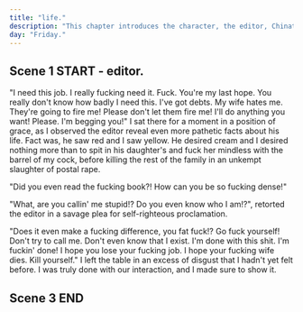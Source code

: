 ```yaml
---
title: "life."
description: "This chapter introduces the character, the editor, Chinatown, a Chinese Restaurant, as well as their conclusion."
day: "Friday."
---
```


## Scene 1 START - editor.
<!--
### Opening Monologue

Welcome to life. A rancid fascination of all things particular. An overwhelming sense of asymptotic reference. America's rag-doll daddy of putty intentions, spluttered vicious into the cultural misappropriation you witness before your very eyes. This is where all stories begin, end and...

### Editor Introduction

"Truly fantastic", announces the editor from across the room, as he swivels in his chair towards my general direction. Hesitant in a gleam of cheap cologne and uncompromising flattery; mouth struck brazen in a dyslexic haze of powdered aspartame and lopsided cheese squares. Taint within the star-mangled biscuits adjourned thin across the maltodextrin fabric of his crumb-infused sweater. Inconspicuously store-bought, we presume, for our excited listeners at home. For he was the mindless operator who would introduce himself as my only lifeline into the world of publishing, and I was the pathetic liar who intended to milk his acquaintance for all it was worth. Milk. Acquaintance. He licks his lips with a sickening kvetch. Botch n' bauble. Sordidly numb. My eyes quiver with a hopeless anticipation, outward upon the defective commentary I'd come to endure over the past hour and a half. Words. Folly. Words. Much like observing a child attempt to hang itself lyrically with the stock of a gun, perhaps it'd be quicker if I'd just shot him instead.

### Editor Bluffs

"I really, really liked what you did there. I thought it was simply fantastic! The imagery. The sex appeal. I could definitely fuck that, if you know what I mean."

Dawdled frantic onto a notepad fit suitably for a 90s' Nickelodeon pre-teen, it was clear he had no idea what he was talking about. Hell, I wasn't even quite sure if he knew who I was. Perhaps this was the beginning of some laborious online prank, where I, the unwitting idiot, would be exposed as some part-time celebrity on a popular Japanese game show. A sure highlight in my floundering career as a writer, as the editor awaits his cue to run towards the hidden camera and shout "We got ya!" like a trained hyena on wheels. I mean, sure. I'd probably fuck it too. Me and my words dressed in mortal calamity. Blind in an unfortunate sexual encounter involving my last moments in an exploding orgasm, and a terribly shy lackey with a syllable for a grin.

### Describe Editor

I suppose it was the level of respect I garnered as an unknown assailant, possibly attached to his meaningless gestures delivered haphazardly like the illegitimate leader of an unknown guerrilla war. Che Guevara au lite. The raved lunatic of a ritual patriarchal circle-jerk. Head o' the New an' Improved Mickey Mouse Club. Accent dripped-thick in the ancient tar of a dead Italian laid-limp over his heartless sleeves, and into the repeating glares of purgatory. A cursory sanctuary for two-time real estate agents and doofus car salesmen, as they wholesomely gather around the poor in thy blessed ceremony of devout enumeration. Ultimately, the editor was a man propped n' reassured by the might n' glory of a three-hour Tony Robbins' lecture, once witnessed in full three-minute summary. And although he was a puppet, something which even his own attention could not avert. His eyes were in a constant state of cantankerous flicker, presumably basked in a level of self-gratification not last seen since the Holy Roman Empire.

### Describe Character

Then across the border, sitting awkwardly by the wayside behind a facade of U.N. sponsored barbed-wire, enclosed within the prevailing attitudes showering its vindictive tempest and echoing dialogues of sparkling doubt and lacklustre fashion, was me. An unruly clash against the unsettling intentions revealing themselves in the faint colonies of pop-sweat rippling scarce throughout the bovine arcade of my skin. Revolting. Glorious. I couldn't have been more uncomfortable, nor under-represented in this fraudulent battering of intellectual deceit, but I assured myself that everything would be okay as long as I continued to embrace the sodomy, in full. Thankfully, Aristotle was blasphemous.

"You know, have you ever considered writing this, uh, material into a book? I think it would make for fascinating reading."

"Well yeah, that's basically why I'm here. To get my book published," sat an audaciously sad man preoccupied firmly in this very chair. Helplessly situated in an uncaught mire of time, conveniently puzzled at the present-day theatrics of this man's somewhat infectious outreach.

### Character Discontent

Then soon, an entire lifetime of small talk and faux pleasantry would transpire in my head, capturing me in arrival at Dante's fuck-pen of ill-conceived trickery. Curtaillious damnation. The plague of a thousand deaths. And in the wisp that followed from the agonising sylph of the editor's dreaded words, bore the demons of rheumy and their defiled angels of necrophilic intent. Pinning me down upon the pewter of the hardwood floors below, nailing my jaw into the rhymes of the deep oblivion churning me south. south. south. It was obvious at this point that I'd completely tuned out of whatever muffled point he was attempting to express, although I imagine it involved fucking some other aspect of my work, akin to our misaligned rivalry which had now officially expired without a licence to care. Ultimately, he wanted to see himself in everything, and I simply wanted to be acknowledged, loved and possibly adored like a house cat on trial; possibly for dragging a dead creature into the living room during the heated quarter-finals of an end-of-season football match.

### Character Describes Editor

I decided to reach for the mug o' water conveniently placed next to the picture of a scantily-dressed child. Tight cheerleader's seduce. Pink moose knuckle. Presumably reared to have the words "Daddy's girl" tattooed onto her forehead before being fucked in front of a live camera-crew and eager internet audience of millions. And as the lukewarm liquid of the polystyrene cup trickled down my throat and into the depths of my hunch, even my basic bodily fluids could sense the paltry catalogue of this poor man's attempt at azure. Within the space of a few hours, he had evolved into the middle-aged caricature of a homeless veteran; avidly deep-throating his prized roadkill for the thrill of the violence. The refulgence of his deadbeat practice. The falter of his mind; that filament of gore which doth shone bright upon the piercing tenement of his frail enthusiasm. Undoubtedly, I was being played the fool as I forced myself to exhale deep into my lungs, in an attempt to bring my smile into a full, unmatched forte.

### Editor hungry

"It's fast approaching twelve and I'd absolutely kill for a bite. You like Chinese? You're Chinese, right? I mean, you just have that slight gook look to you. No offense, cutter." Sure. I couldn't possibly have been offended by the blatant racism of your remark. In fact, nothing could possibly have offend me more than the pantomime presence of your existence, you unadultered sack of shit. I've scraped less-abrasive gunk from the self-mutilated pussy of a dead-hooker's final stand at a crackhouse clinic shootout, than I've spent today, hearing you mutter the two-ounce garbage tract of poorly-spoken English you claim is wholly integral to the left side of your brain.

Ah, who even cares anymore. I'm sure his wanton style was just the kind of tautological caprice required to turn heads and kick books into the wounded hands of yesteryear's consumer. The kind of frolic that apparently, readers desperately wanted to fuck.

## Scene 1 END

####

## Scene 2 START - chinatown.

### Leaving the office

Although I could identify the exit beyond the rows of offices which extended like a slinky into the poetic halls of post-consumerist antipathy, actually leaving the building itself proved futile. Between the wades of paper which defied the Law of Moses, to what seemed like a fossilised pocket of methane dating back to the Mesozoic period, left only enough oxygen within the building to support the efficient gills of literary agents and editors alike. Flustered and deprived, I attempted to trawl towards the door as inconspicuous hoards of office stationary surrounded me in a merciless wildfire of nomadic appeal. Begging me to stay and offer my soul to the Lord of Decor, as he sat idly by in a chromatic tone of poncy green. From the cruft rhododendron wallpaper to the prissy carpet stains which revealed themselves as Tommy and Russ, absolutely nothing felt untarnished nor logically brave within this maze of frivolous scruffle and hard tactics.

Even the mold from within the dark archival corners of the floor had gained somewhat of a celebrity status, occupied within the neglected pails of ancient writers' manuscripts. As they hissed and coughed like a Catholic choir of addled school children, singing thy Church's most forbidden hymn. Pleading to be read in their never-end tomes of impermissible vagrancy. According to the editor, it was little more than a haughty Machiavellian ruse. His eyes now zooming towards the large indecent apertures of this building's entrance, keen to stuff his gobble with the delight of wheat and clarified pork mince. Through the unquivering hinge and back into the grasp of mainstream discourse, it had come time to reacquaint myself with the smack, bang and shovel of these mean city streets. If only to feel that little bit closer to home.

### Chinatown Description

Chinatown is the same everywhere you go. Unadorned paper laterns slathered in the inner-city embrace of thy particulate smog. Carelessly branded in an uncanny menstruation of red, quadrilateral and a cast-iron yellow. Fucked and dribbled along an autistic array of blinding nationalism. Comprising of a mass-produced line of chauvinistic spirit, shoved senseless within an ornate red-envelope raffishly stamped with the symbols of luck and whore. Conveniently placed within an arm's distance of a burnt-out firecracker and an unsteady hit of Fentanyl. An ancient mechanism designed to forget n' impress, because as any good Chinaman worth his weight in Tang Dynasty gold knows, family and tradition always comes first. And when your dying relative collapses at your knees, vomiting coagulated semen in a patriotic display of sex and fervour. That's when you know you've truly made it as a father and son of the People's Republic of China.


Colourful neon lights and piccadilly displays shroud the backdraw of Chinatown's twisted municipal lanes, harbouring the forgotten faces and contorted postures defying anatomy upon their hairless bodies. Hauling what appeared to be solidified scows of duck-fat along the rigid brick pathways their forefathers had travelled once before. It was a sign of both destination and reverence, leading us witless towards the contempt which without contention, had very much become fundamental to our very beings. As our souls found themselves annexed into the smells and riches of Grandma's chicken stock from the exalted balconies above. Palatably served amongst an impure confederation of tripe and blood jelly, the effervescent concotion proceeded to billow inside a enveloping cloud of pre-industrial steam. Engulfing a bamboo chorus of squeamish roe; twisting and wrying their molecular structure in an undulating shriek of mass extinction. As the untenable screeching of their death bursts and cracks the tiny alveoli grasping at my lungs, deliberating its woes in the presence of a fermented opium paste, laid decorated upon a bed of kibbled rat hair. Resulting in what could only be described as an abomination of wretched torment; a fatal delicacy most Chinese commoners could not afford, lest they succumb to a sudden death of clenching decease at the helm of their table.

### Chinatown Description continues

Flocking to the streets. Vermintide folly. Naked children appear to gather in rows, as they carelessly prance to a Communist funeral melody. With their privates tucked deep inside their precious little foreskin gashes, their innocence was more-than ripe for the zealous meat cleavers of Chinatown to apprehend. Thankfully, the Chinese butcher was a simple rice-loving man with a delicate wife-beating texture. Often wearing nothing but a kitchen apron and a silver-chain necklace, traditionally awarded during the first annual rape of a fierce Mahjong beatdown. Cigarette in mouth. Cleaver in hand. Ready to beat the grease off his forsaken cock for the triumph and pride of the nation. Further down the road, emanating through a thick haze of prudent SARS, lies what appears to be a badly cut-up swine. Fit with a heinous cough and a regurgitated mouth full of developed maggots, attracting both women and children alike. The beast squirms and prospers besides the scuttle remains of a young man knocked swift from his bike. Hit by a speeding lagoon, as it rides off into the distance. Forgotten without a trace or concern. His pretty brain now a battered mess of week-old congee, haplessly conspiring within the confines of its own filth to a point of chronic anemia. The young man outlasts the swine by a few seconds, but only barely. As the indeterminable traces of his splayed cortex streamed down into the sewers of the hotpot kitchen below, ready to serve this week's special to the crowded few of a fantastic many.

Then suddenly, the deafening tintinnabulation of the bells above began to chime their violent roar, signifying the co-ordinated efforts of an malnourished proletariat to commit gastronomic castration on a scale never seen before to the outside world. As men and women alike, beat each other senseless over the cured offcuts of a tenderised Peking duck's asshole. Considered by many to bring luck and good fortune. Fleeing from the madness of the crave, I catch sight of an old aunt in vile brown florals. Violently rubbing her clitoris with a pair of coarse chopsticks, before readying her gaze upon the supple cavern of her nephew's left ear; an exquisite acumen of sinew and flesh which was expected to be chewed and suckled in meditative silence. Whilst the child sat patiently in an unconscious state of collective starvation, in complete devotion towards mastering his fourth-grade assignment. My fickle eyes rummaged away from the scene. It appeared that no one was safe, nor spared, in this fibrous materialisation of cannibalistic entropy. The ravage of Chinatown had commenced. Fortunately, we were only moments away from our destination, as the chaos quietened and our our view widened into a most precarious shade of white; vanish into the cold darkness of the deplorable auditorium housing both wok and dispute, privy to the orbital apprenhesion our newfound sense of place had discovered. The duo had arrived, safely and sound.

### Restaurant Arrival

"I too wanted to become a writer at some point in my career," the editor blurted, as if making some kind of ultimate sacrifice against his own will.

"But I figured the money was better on the other side of the fence, if you know what I mean. I mean, who even reads books anyway?"

Although certain in what I heard, I wasn't quite sure how to respond, let alone comprehend what little meaning was left in this exchange of words and parasitic formalities. Not that it really mattered. We were both here to eat and that meant more than nothing. Jeering through the long-winded hallway bearing somewhat of a striking resemblance to a morgue, brought us to the final entrance of an ingenius system of plastic-beads designed to keep white-face like editor out. Naturally, white-face did all he could to keep in, and thus a centuries' old tradition was broken by not only an Italian, but the worst kind of Italian. That is a third-generation Italian, and we were all none-the-wiser.

### The Ming Description

The muted Tudor frizzle of the dilapidated walls enclosing the Chinese palace (suitably named, The Ming) drew a sense of familial brooding, as I stepped through the battered corridors of the restaurant and into the bright fluorescent gaze of what appeared to be a mental ward for the orient. Laminate rows of empty chairs and tables confounded the general sense of space attempting to enclose itself. The place was dead. Not a single customer was witnessed that day, aside from the crass reflection of the editor and I against the muted sheen of the white wall-tiles in front of us. Juxtapose against the depleted faces of a trodden theatre affair, now racing frantically to eradicate all sense of pride and honour as part of a grand self-serving pursuit of cathartic emotional absolution known only to the Chinese community. And yet the place felt well-lived enough to create a sense of belonging akin to identifying a fellow rapist within a prison. I catch a waitress smile, but only barely. Keen to demonstrate his own fallible sense of belonging, the editor signals towards the overwhelmed waitress by holding up his 1st and 3rd longest fingers. Also known as the international sign of peace, only to be greeted by the waitress' heavily distilled face, as she guided us towards our booth in the far back corner of the asylum. I doubt she had a visa, although I'd be surprised if the editor did either.

## Scene 2 END

####

## Scene 3 START - restaurant.

The booth itself comfortably sat three, a necessary addition to accommodate for the timely inclusion of the editor's ego. A six-foot long mirage resembling the entire backbench of Republican-majority senate, in concession with the receptive tension of an unforgiving racist and his gook-inspired raciee. Yours truly. Much to his character, he politely shoved me out of the way to place his gargantuan ass onto the cushioned fabric of the revered corner seat below. Because as his guest, apparently the idea of anything less would have been considered a National Proclamation of Civil Disobedience. Don't forget to rape, steal n' murder at any cost, and be sure to gather the receipt come tax time to assure your place on Mr. Ming's throne. Perhaps it was just plain ol' American policy to be an even greater asshole than those around you. Yes. I was almost certain of it.

### The character mentions the book

"So did you like the book?", I proclaimed. Keen to hear what unrivaled incompetence could be extracted from the two useless lumps of flesh surrounding his open-closey thingy. All the while, I doubted he could even read at all, as he confidently leaned back and placed his hands behind his head. Ever-so nearly knocking over a priceless Imperial vase off its somewhat already unstable foundation. Somehow he laughs casually at the thought of the vase plunging down upon the glacial tiles below, which would undoubtedly have left Mr. Ming in a state of inconsolable anger and harrowing inconvenience. Truly, the editor at times was like witnessing a stray deer escape from its prey, as it gasped with a placate authority over the state of its residual safety. Tattered in its relief, to then only to be shot in the head by a lone ranger with a fine taste for Midwest Whitetail.

"I think it has potential, kid," replies the editor, who in a momentary lapse of bad faith, reveals himself as an incapacitated three-year-old with a strong desire for mother's milk. For whatever reason he remains cautiously silent, until his porous brain can no longer contain the hullabaloo excitement of confusion his thoughts had been attempting to express all along.

"Although I must say, most of it really made no sense to me. What the hell is a putty intention? Is it some kind of weird sexual thing you people are into, because you know I don't do anal."

"I mean, I gue...", he cuts me off.

### The editor orders Chinese food

"Hey waiter! Where are the dumps at! I'm just kiddin', missy. Alright, now don't get all chinky with me now, but I would really appreciate a fresh menu. This one smells like a fuckin' fried pig's cunt! HA, you probably eat that kinda' shit all the time." Erupting into the precipice of a delinquent laughter, the editor attempts to grab the waiteress' arm in a sign of misplaced affection. Only to be shrugged off and greeted by the stare of a young child ready to kill its own father.

"Oh, and two seltzer waters please! The bubbly stuff. Also, could you be a real sweetheart and turn the thermometer down a little? It's like tryin' throat-fuck a sauna in here." Stammered with the finesse of a bleated cow, the editor continues his verbal warble to the inexplicable rage of the choleric waitress. As he scans through the menu with the accuracy of a dying senior, insisting that the waitress stand idly by to the laws of his cumbersome indecision; ink to be dispersed without a ladle of consent. The waitress stood there with a look of calculated death, followed by what seemed to be an illegible barrage of Chinese cursive as she aggressively carved her pen into the thin wafer of her notepad. I suppose what truly perplexed me was how the editor had managed to degrade so explicitly into such a deplorable slosh of bigotry. Or had I simply fallen naive? Perhaps it was just what I'd become accustomed to as the slant with no name. Another cunder to be punt. Serialised within a rhythmic cacophony of preprocessed meat goods.

"Let's see. I will have the six-dumb sack pork dumpling set, a chicken n' corn soup and uhhhh, could I please also have a large serving of Singapore noodles. They're real noodles from Singapore, right?" Our waitress, the holy accolade of Mr. Ming himself, exercised an exhaustive compendium of disaffection towards the editor, which she repeated in direct contempt via the broken English she muttered under the animosity of her undying breath. Even occassionally throwing in a few Chinese swear words to help her let off some steam at the cacophonous disrespect she felt stronger than God's piercing cock, shattering all humanity from the waist down. Certainly, I doubt the deliriously over-worked Mr. Ming would have enjoyed witnessing his daughter being harassed by a middle-aged white sock, as he stood cautiously by in the far back corner of the renowned eatery with an eye of witness. As he eyed his customers' every intent. Taking special note of the oodles of wasted food which sparked disdain in the eyes of Mr. Ming. Presupposed by the army of sous-chefs in the back kitchen of the restaurant, butchering slabs of a glazed pork into thinly-sliced bundles of coy. Noodle in. Noodle out. Break a hand and call me Gonzo. It was time for this man to order.

"I think I'll have the..."

### The editor further discovers book

"So junior, tell me about this book then. Are we talkin' fantasy? I mean, I don't remember readin' about no goblins or nuthin'. You know I don't do fantasy, right?" The waitress had already left.

For a moment we both stare at each other, captured by the silence of our shared misery; my anger growing ever-more substantial in the way his beady eyes would dart around the interior of his cornea in attempt to avoid eye contact. Perhaps we were simply too old and too bothered in our own ways to truly come to any sort of meaningful understanding, or perhaps he was just a fucking idiot who deserved to have his limbs shredded by the pounding obliteration of a compact crusher. And aside from literally grabbing my spoon and shoving it into the sinuous socket of his undeserving eye, there was little I could do to contain the anger and frustration that had constructed itself to a maze of smouldering evisceration inside my heart. I felt entirely instructed to kill, and yet I remained composed enough to avert the necessity.

### The character gives up

"This reaaaallly isn't going to work out," detonates the words from my mouth with a dilectic fury. Keen to estrange this abhorrent excuse of a human being from the very face of this earth, as I'm interrupted by the waitress and her blue-laced bowls of hot steaming variety. Goop. Caught in a state of immense confusion, not only by my response, but also at arrival of his food which had not existed moments ago, the editor sat there distraught. Overcome by his own crushing morality which he felt entirely responsible for, and yet powerless to exploit.

Shell shocked and in a daze of repudiated apathy, I observed him sit in complete silence as he picked up his fork with a great tremble, bask upon the vehement warmth of his Singapore noodles which were most certainly not from Singapore. Hoping that the piffling steam from the oyster-sauce shimmer below would help ease the pain of rejection I had sought so assuredly to express from the very first hello. Instead, he broke down into a sobbing mess upon his own worst vulnerabilities, desperate to seek pretend once again.

"Listen, I'm sorry. I'm really, really sorry," cried the editor, as he hoveled the Singapore noodle into the bowels of his own agony.
-->
"I need this job. I really fucking need it. Fuck. You're my last hope. You really don't know how badly I need this. I've got debts. My wife hates me. They're going to fire me! Please don't let them fire me! I'll do anything you want! Please. I'm begging you!" I sat there for a moment in a position of grace, as I observed the editor reveal even more pathetic facts about his life. Fact was, he saw red and I saw yellow. He desired cream and I desired nothing more than to spit in his daughter's and fuck her mindless with the barrel of my cock, before killing the rest of the family in an unkempt slaughter of postal rape.

"Did you even read the fucking book?! How can you be so fucking dense!"

"What, are you callin' me stupid!? Do you even know who I am!?", retorted the editor in a savage plea for self-righteous proclamation.

"Does it even make a fucking difference, you fat fuck!? Go fuck yourself! Don't try to call me. Don't even know that I exist. I'm done with this shit. I'm fuckin' done! I hope you lose your fucking job. I hope your fucking wife dies. Kill yourself." I left the table in an excess of disgust that I hadn't yet felt before. I was truly done with our interaction, and I made sure to show it.

## Scene 3 END
